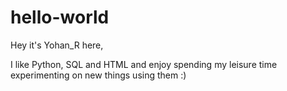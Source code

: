 # hello-world
Hey it's Yohan_R here,

I like Python, SQL and HTML and enjoy spending my leisure time experimenting on new things using them :)
